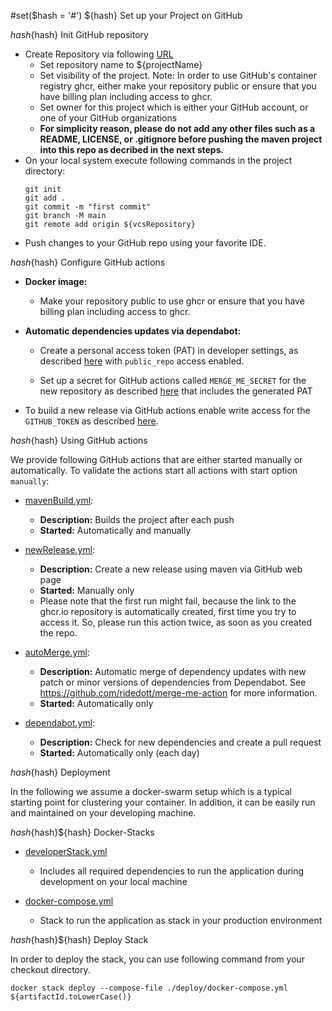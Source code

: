 #set($hash = '#')
${hash} Set up your Project on GitHub

${hash}${hash} Init GitHub repository

* Create Repository via following [URL](https://github.com/new)
  * Set repository name to ${projectName} 
  * Set visibility of the project. Note: In order to use GitHub's container registry ghcr, either make your repository public or ensure that you have billing plan including access to ghcr. 
  * Set owner for this project which is either your GitHub account, or one of your GitHub organizations
  * __For simplicity reason, please do not add any other files such as a README, LICENSE, or .gitignore before pushing the maven project into this repo as decribed in the next steps.__
* On your local system execute following commands in the project directory:
    ```
    git init
    git add .
    git commit -m "first commit"
    git branch -M main
    git remote add origin ${vcsRepository}
    ```
* Push changes to your GitHub repo using your favorite IDE.


${hash}${hash} Configure GitHub actions 

*   __Docker image:__

    * Make your repository public to use ghcr or ensure that you have billing plan including access to ghcr.
  
*   __Automatic dependencies updates via dependabot:__ 

    *   Create a personal access token (PAT) in developer settings, as described [here](https://docs.github.com/en/authentication/keeping-your-account-and-data-secure/creating-a-personal-access-token) with `public_repo` access enabled.

    *   Set up a secret for GitHub actions called `MERGE_ME_SECRET` for the new repository as described [here](https://docs.github.com/en/actions/security-guides/encrypted-secrets?tool=webui#creating-encrypted-secrets-for-a-repository) that includes the generated PAT

*   To build a new release via GitHub actions enable write access for the  `GITHUB_TOKEN` as described [here](https://docs.github.com/en/repositories/managing-your-repositorys-settings-and-features/enabling-features-for-your-repository/managing-github-actions-settings-for-a-repository#configuring-the-default-github_token-permissions).


${hash}${hash} Using GitHub actions

We provide following GitHub actions that are either started manually or automatically. To validate the actions start all actions with start option `manually`:  

*   [mavenBuild.yml](${vcsRepository}/actions/workflows/mavenBuild.yml):
    *   __Description:__ Builds the project after each push
    *   __Started:__ Automatically and manually   

*   [newRelease.yml](${vcsRepository}/actions/workflows/newRelease.yml):
    *   __Description:__ Create a new release using maven via GitHub web page
    *   __Started:__ Manually only
    *   Please note that the first run might fail, because the link to the ghcr.io repository is automatically created, first time you try to access it. So, please run this action twice, as soon as you created the repo.


*   [autoMerge.yml](${vcsRepository}/actions/workflows/autoMerge.yml):
    *   __Description:__ Automatic merge of dependency updates with new patch or minor versions of dependencies from Dependabot. See https://github.com/ridedott/merge-me-action for more information.
    *   __Started:__ Automatically only

*   [dependabot.yml](${vcsRepository}/actions/workflows/dependabot.yml):
    *   __Description:__ Check for new dependencies and create a pull request
    *   __Started:__ Automatically only (each day)

${hash}${hash} Deployment 

In the following we assume a docker-swarm setup which is a typical starting point for clustering your container.
In addition, it can be easily run and maintained on your developing machine. 

${hash}${hash}${hash} Docker-Stacks

*   [developerStack.yml](deploy/developerStack.yml)
    *   Includes all required dependencies to run the application during development on your local machine

*   [docker-compose.yml](deploy/docker-compose.yml)
    *   Stack to run the application as stack in your production environment

${hash}${hash}${hash} Deploy Stack 

In order to deploy the stack, you can use following command from your checkout directory. 
```shell
docker stack deploy --compose-file ./deploy/docker-compose.yml ${artifactId.toLowerCase()}
```
